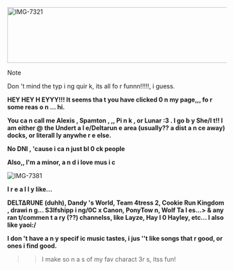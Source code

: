<img width="1280" height="128" alt="IMG-7321" src="https://github.com/user-attachments/assets/178c3642-3656-4b90-8132-3dc0b6154c57" />

> [!NOTE]
> Don 't mind the typ i ng quir k, its all fo r funnn!!!!!, i guess.

**HEY HEY H EYYY!!! It seems tha t you have clicked 0 n my page,,, fo r some reas o n ... hi.**


**You ca n call me Alexis , Spamton , ,, Pi n k , or Lunar :3 . I go b y She/I t!!  I am either @ the Undert a l e/Deltarun e area (usually?? a dist a n ce away) docks, or literall ly anywhe r e else.**

**No DNI , 'cause i ca n just bl 0 ck people**

**Also,, I'm a minor, a n d i love mus i c**



![IMG-7381](https://github.com/user-attachments/assets/f59271e5-d8ce-45ec-8762-7c802ff63095)

**I r e a l l y like...**

**DELT∆RUNE (duhh), Dandy 's World, Team 4tress 2, Cookie Run Kingdom , drawi n g... S3lfshipp i ng/0C x Canon, PonyTow n, Wolf Ta l es...> & any ran t/commen t a ry (??) channelss, like Layze, Hay l 0 Hayley, etc... I also like yaoi:/**

**I don 't have a n y specif ic music tastes, i jus ''t like songs that r good, or ones i find good.**



>> I make so n a s of my fav charact 3r s, itss fun!

